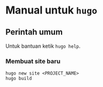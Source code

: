 # Manual untuk `hugo`

## Perintah umum
Untuk bantuan ketik `hugo help`.

### Membuat site baru
```
hugo new site <PROJECT_NAME>
hugo build
```